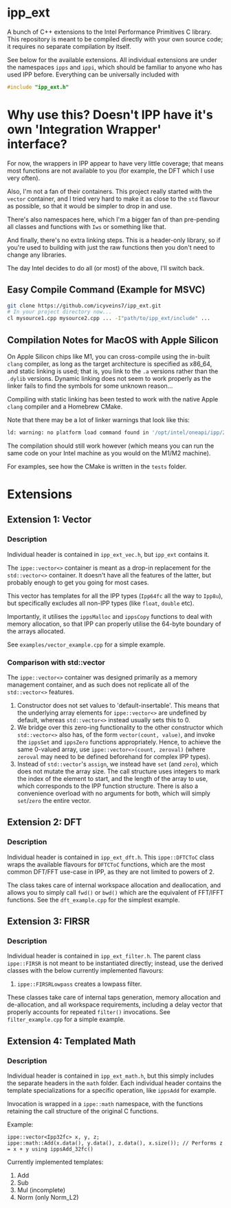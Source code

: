 # ipp_ext
A bunch of C++ extensions to the Intel Performance Primitives C library. This repository is meant to be compiled directly with your own source code; it requires no separate compilation by itself.

See below for the available extensions. All individual extensions are under the namespaces ```ipps``` and ```ippi```, which should be familiar to anyone who has used IPP before. Everything can be universally included with

```cpp
#include "ipp_ext.h"
```

# Why use this? Doesn't IPP have it's own 'Integration Wrapper' interface?

For now, the wrappers in IPP appear to have very little coverage; that means most functions are not available to you (for example, the DFT which I use very often).

Also, I'm not a fan of their containers. This project really started with the `vector` container, and I tried very hard to make it as close to the `std` flavour as possible, so that it would be simpler to drop in and use.

There's also namespaces here, which I'm a bigger fan of than pre-pending all classes and functions with `Iws` or something like that.

And finally, there's no extra linking steps. This is a header-only library, so if you're used to building with just the raw functions then you don't need to change any libraries.

The day Intel decides to do all (or most) of the above, I'll switch back.

## Easy Compile Command (Example for MSVC)

```bash
git clone https://github.com/icyveins7/ipp_ext.git
# In your project directory now...
cl mysource1.cpp mysource2.cpp ... -I"path/to/ipp_ext/include" ...
```

## Compilation Notes for MacOS with Apple Silicon

On Apple Silicon chips like M1, you can cross-compile using the in-built ```clang``` compiler, as long as the target architecture is specified as x86_64, and static linking is used; that is, you link to the ```.a``` versions rather than the ```.dylib``` versions. Dynamic linking does not seem to work properly as the linker fails to find the symbols for some unknown reason...

Compiling with static linking has been tested to work with the native Apple ```clang``` compiler and a Homebrew CMake.

 Note that there may be a lot of linker warnings that look like this:

```bash
ld: warning: no platform load command found in '/opt/intel/oneapi/ipp/2021.9.0/lib/libipps.a[11443](pscopyca_y8---ippsCopy_64fc.o)', assuming: macOS
```

The compilation should still work however (which means you can run the same code on your Intel machine as you would on the M1/M2 machine).

For examples, see how the CMake is written in the ```tests``` folder.

# Extensions
## Extension 1: Vector
### Description
Individual header is contained in ```ipp_ext_vec.h```, but ```ipp_ext``` contains it.

The ```ippe::vector<>``` container is meant as a drop-in replacement for the ```std::vector<>``` container. It doesn't have all the features of the latter, but probably enough to get you going for most cases. 

This vector has templates for all the IPP types (```Ipp64fc``` all the way to ```Ipp8u```), but specifically excludes all non-IPP types (like ```float```, ```double``` etc).

Importantly, it utilises the ```ippsMalloc``` and ```ippsCopy``` functions to deal with memory allocation, so that IPP can properly utilise the 64-byte boundary of the arrays allocated.

See ```examples/vector_example.cpp``` for a simple example.

### Comparison with std::vector
The ```ippe::vector<>``` container was designed primarily as a memory management container, and as such does not replicate all of the ```std::vector<>``` features.

1. Constructor does not set values to 'default-insertable'. This means that the underlying array elements for ```ippe::vector<>``` are undefined by default, whereas ```std::vector<>``` instead usually sets this to 0.
2. We bridge over this zero-ing functionality to the other constructor which ```std::vector<>``` also has, of the form ```vector(count, value)```, and invoke the ```ippsSet``` and ```ippsZero``` functions appropriately. Hence, to achieve the same 0-valued array, use ```ippe::vector<>(count, zeroval)``` (where ```zeroval``` may need to be defined beforehand for complex IPP types).
3. Instead of ```std::vector```'s ```assign```, we instead have ```set``` (and ```zero```), which does not mutate the array size. The call structure uses integers to mark the index of the element to start, and the length of the array to use, which corresponds to the IPP function structure. There is also a convenience overload with no arguments for both, which will simply ```set```/```zero``` the entire vector.


## Extension 2: DFT
### Description
Individual header is contained in ```ipp_ext_dft.h```. This ```ippe::DFTCToC``` class wraps the available flavours for ```DFTCToC``` functions, which are the most common DFT/FFT use-case in IPP, as they are not limited to powers of 2.

The class takes care of internal workspace allocation and deallocation, and allows you to simply call ```fwd()``` or ```bwd()``` which are the equivalent of FFT/IFFT functions. See the ```dft_example.cpp``` for the simplest example.

## Extension 3: FIRSR
### Description
Individual header is contained in ```ipp_ext_filter.h```. The parent class ```ippe::FIRSR``` is not meant to be instantiated directly; instead, use the derived classes with the below currently implemented flavours:

1. ```ippe::FIRSRLowpass``` creates a lowpass filter.

These classes take care of internal taps generation, memory allocation and de-allocation, and all workspace requirements, including a delay vector that properly accounts for repeated ```filter()``` invocations. See ```filter_example.cpp``` for a simple example.


## Extension 4: Templated Math
### Description
Individual header is contained in ```ipp_ext_math.h```, but this simply includes the separate headers in the ```math``` folder. Each individual header contains the template specializations for a specific operation, like ```ippsAdd``` for example.

Invocation is wrapped in a ```ippe::math``` namespace, with the functions retaining the call structure of the original C functions.

Example:

```
ippe::vector<Ipp32fc> x, y, z;
ippe::math::Add(x.data(), y.data(), z.data(), x.size()); // Performs z = x + y using ippsAdd_32fc()
```

Currently implemented templates:
1. Add
2. Sub
3. Mul (incomplete)
4. Norm (only Norm_L2)
